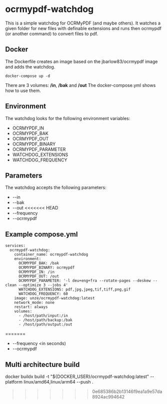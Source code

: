 # ocrmypdf-watchdog

This is a simple watchdog for OCRMyPDF (and maybe others). It watches a given folder for new files with definable extensions and runs then ocrmypdf (or another command) to convert files to pdf.

## Docker

The Dockerfile creates an image based on the jbarlow83/ocrmypdf image and adds the watchdog.

    docker-compose up -d
 
 There are 3 volumes: <b>/in</b>, <b>/bak</b> and <b>/out</b>
 The docker-compose.yml shows how to use them.
 
 ## Environment
 
The watchdog looks for the following environment variables:
 
* OCRMYPDF_IN
* OCRMYPDF_BAK
* OCRMYPDF_OUT
* OCRMYPDF_BINARY
* OCRMYPDF_PARAMETER
* WATCHDOG_EXTENSIONS
* WATCHDOG_FREQUENCY

## Parameters

The watchdog accepts the following parameters:

* --in <in-path>
* --bak <backup-path>
* --out <out-path>
<<<<<<< HEAD
* --frequency <in seconds>
* --ocrmypdf <path and name of the executable>

## Example compose.yml
    services:
      ocrmypdf-watchdog:
        container_name: ocrmypdf-watchdog
        environment:
          OCRMYPDF_BAK: /bak
          OCRMYPDF_BINARY: ocrmypdf
          OCRMYPDF_IN: /in
          OCRMYPDF_OUT: /out
          OCRMYPDF_PARAMETER: '-l deu+eng+fra --rotate-pages --deskew --clean --optimize 3 --jobs 4'
          WATCHDOG_EXTENSIONS: pdf,jpg,jpeg,tif,tiff,png,gif
          WATCHDOG_FREQUENCY: 60
        image: unze/ocrmypdf-watchdog:latest
        network_mode: none
        restart: always
        volumes:
          - /host/path/input:/in
          - /host/path/backup:/bak
          - /host/path/output:/out
=======
* --frequency <in seconds)
* --ocrmypdf <path and name of the executable>

## Multi architecture build

docker buildx build -t "${DOCKER_USER}/ocrmypdf-watchdog:latest" --platform linux/amd64,linux/arm64 --push .
>>>>>>> 0e685386b2b13146f9ea1a9e57da8924ac994642
